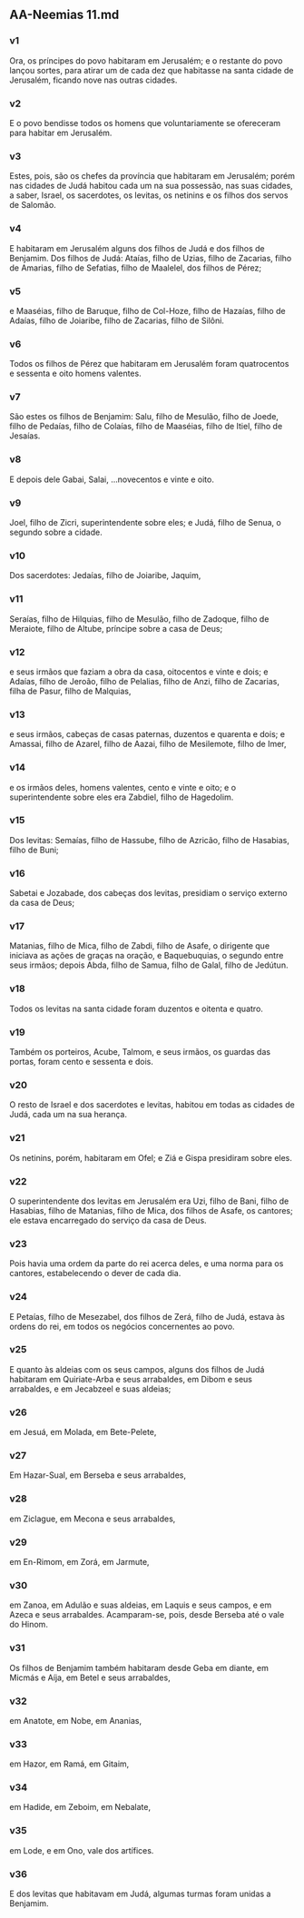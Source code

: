 ## AA-Neemias 11.md
### v1
 Ora, os príncipes do povo habitaram em Jerusalém; e o restante do povo lançou sortes, para atirar um de cada dez que habitasse na santa cidade de Jerusalém, ficando nove nas outras cidades.
### v2
 E o povo bendisse todos os homens que voluntariamente se ofereceram para habitar em Jerusalém.
### v3
 Estes, pois, são os chefes da província que habitaram em Jerusalém; porém nas cidades de Judá habitou cada um na sua possessão, nas suas cidades, a saber, Israel, os sacerdotes, os levitas, os netinins e os filhos dos servos de Salomão.
### v4
 E habitaram em Jerusalém alguns dos filhos de Judá e dos filhos de Benjamim. Dos filhos de Judá: Ataías, filho de Uzias, filho de Zacarias, filho de Amarias, filho de Sefatias, filho de Maalelel, dos filhos de Pérez;
### v5
 e Maaséias, filho de Baruque, filho de Col-Hoze, filho de Hazaías, filho de Adaías, filho de Joiaribe, filho de Zacarias, filho de Silôni.
### v6
 Todos os filhos de Pérez que habitaram em Jerusalém foram quatrocentos e sessenta e oito homens valentes.
### v7
 São estes os filhos de Benjamim: Salu, filho de Mesulão, filho de Joede, filho de Pedaías, filho de Colaías, filho de Maaséias, filho de Itiel, filho de Jesaías.
### v8
 E depois dele Gabai, Salai, ...novecentos e vinte e oito.
### v9
 Joel, filho de Zicri, superintendente sobre eles; e Judá, filho de Senua, o segundo sobre a cidade.
### v10
 Dos sacerdotes: Jedaías, filho de Joiaribe, Jaquim,
### v11
 Seraías, filho de Hilquias, filho de Mesulão, filho de Zadoque, filho de Meraiote, filho de Altube, príncipe sobre a casa de Deus;
### v12
 e seus irmãos que faziam a obra da casa, oitocentos e vinte e dois; e Adaías, filho de Jeroão, filho de Pelalias, filho de Anzi, filho de Zacarias, filha de Pasur, filho de Malquias,
### v13
 e seus irmãos, cabeças de casas paternas, duzentos e quarenta e dois; e Amassai, filho de Azarel, filho de Aazai, filho de Mesilemote, filho de Imer,
### v14
 e os irmãos deles, homens valentes, cento e vinte e oito; e o superintendente sobre eles era Zabdiel, filho de Hagedolim.
### v15
 Dos levitas: Semaías, filho de Hassube, filho de Azricão, filho de Hasabias, filho de Buni;
### v16
 Sabetai e Jozabade, dos cabeças dos levitas, presidiam o serviço externo da casa de Deus;
### v17
 Matanias, filho de Mica, filho de Zabdi, filho de Asafe, o dirigente que iniciava as ações de graças na oração, e Baquebuquias, o segundo entre seus irmãos; depois Abda, filho de Samua, filho de Galal, filho de Jedútun.
### v18
 Todos os levitas na santa cidade foram duzentos e oitenta e quatro.
### v19
 Também os porteiros, Acube, Talmom, e seus irmãos, os guardas das portas, foram cento e sessenta e dois.
### v20
 O resto de Israel e dos sacerdotes e levitas, habitou em todas as cidades de Judá, cada um na sua herança.
### v21
 Os netinins, porém, habitaram em Ofel; e Ziá e Gispa presidiram sobre eles.
### v22
 O superintendente dos levitas em Jerusalém era Uzi, filho de Bani, filho de Hasabias, filho de Matanias, filho de Mica, dos filhos de Asafe, os cantores; ele estava encarregado do serviço da casa de Deus.
### v23
 Pois havia uma ordem da parte do rei acerca deles, e uma norma para os cantores, estabelecendo o dever de cada dia.
### v24
 E Petaías, filho de Mesezabel, dos filhos de Zerá, filho de Judá, estava às ordens do rei, em todos os negócios concernentes ao povo.
### v25
 E quanto às aldeias com os seus campos, alguns dos filhos de Judá habitaram em Quiriate-Arba e seus arrabaldes, em Dibom e seus arrabaldes, e em Jecabzeel e suas aldeias;
### v26
 em Jesuá, em Molada, em Bete-Pelete,
### v27
 Em Hazar-Sual, em Berseba e seus arrabaldes,
### v28
 em Ziclague, em Mecona e seus arrabaldes,
### v29
 em En-Rimom, em Zorá, em Jarmute,
### v30
 em Zanoa, em Adulão e suas aldeias, em Laquis e seus campos, e em Azeca e seus arrabaldes. Acamparam-se, pois, desde Berseba até o vale do Hinom.
### v31
 Os filhos de Benjamim também habitaram desde Geba em diante, em Micmás e Aíja, em Betel e seus arrabaldes,
### v32
 em Anatote, em Nobe, em Ananias,
### v33
 em Hazor, em Ramá, em Gitaim,
### v34
 em Hadide, em Zeboim, em Nebalate,
### v35
 em Lode, e em Ono, vale dos artífices.
### v36
 E dos levitas que habitavam em Judá, algumas turmas foram unidas a Benjamim.
